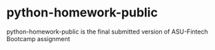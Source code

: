 # python-homework-public
python-homework-public is the final submitted version of ASU-Fintech Bootcamp assignment
